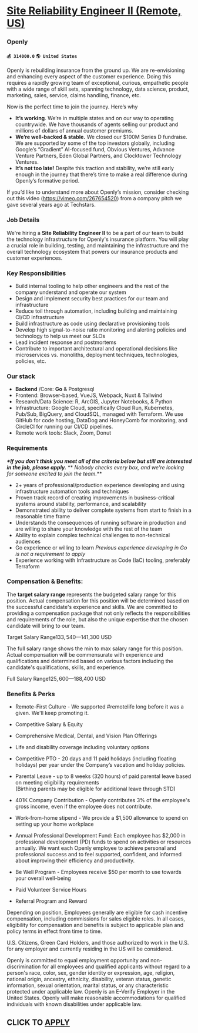 # [Site Reliability Engineer II (Remote, US)](https://www.remotewlb.com/apply/site-reliability-engineer-ii-remote-us-79354)  
### Openly  
#### `💰 314000.0` `🌎 United States`  

Openly is rebuilding insurance from the ground up. We are re-envisioning and enhancing every aspect of the customer experience. Doing this requires a rapidly growing team of exceptional, curious, empathetic people with a wide range of skill sets, spanning technology, data science, product, marketing, sales, service, claims handling, finance, etc.

Now is the perfect time to join the journey. Here’s why

  *  **It’s working**. We’re in multiple states and on our way to operating countrywide. We have thousands of agents selling our product and millions of dollars of annual customer premiums.
  *  **We’re well-backed & stable.** We closed our $100M Series D fundraise. We are supported by some of the top investors globally, including Google’s “Gradient” AI-focused fund, Obvious Ventures, Advance Venture Partners, Eden Global Partners, and Clocktower Technology Ventures.
  *  **It’s not too late!** Despite this traction and stability, we’re still early enough in the journey that there’s time to make a real difference during Openly’s formative period.

If you’d like to understand more about Openly’s mission, consider checking out this video (https://vimeo.com/267654520) from a company pitch we gave several years ago at Techstars.

### Job Details

We're hiring a **Site Reliability Engineer II** to be a part of our team to build the technology infrastructure for Openly's insurance platform. You will play a crucial role in building, testing, and maintaining the infrastructure and the overall technology ecosystem that powers our insurance products and customer experiences.

### Key Responsibilities

  * Build internal tooling to help other engineers and the rest of the company understand and operate our system 
  * Design and implement security best practices for our team and infrastructure 
  * Reduce toil through automation, including building and maintaining CI/CD infrastructure 
  * Build infrastructure as code using declarative provisioning tools 
  * Develop high signal-to-noise ratio monitoring and alerting policies and technology to help us meet our SLOs
  * Lead incident response and postmortems 
  * Contribute to important architectural and operational decisions like microservices vs. monoliths, deployment techniques, technologies, policies, etc. 

### Our stack

  * **Backend** /Core: **Go** & Postgresql
  * Frontend: Browser-based, VueJS, Webpack, Nuxt & Tailwind
  * Research/Data Science: R, ArcGIS, Jupyter Notebooks, & Python
  * Infrastructure: Google Cloud, specifically Cloud Run, Kubernetes, Pub/Sub, BigQuery, and CloudSQL, managed with Terraform. We use GitHub for code hosting, DataDog and HoneyComb for monitoring, and CircleCI for running our CI/CD pipelines.
  * Remote work tools: Slack, Zoom, Donut

### Requirements

**_*If you don't think you meet all of the criteria below but still are interested in the job, please apply._** ** _Nobody checks every box, and we're looking for someone excited to join the team._**

  * 2+ years of professional/production experience developing and using infrastructure automation tools and techniques 
  * Proven track record of creating improvements in business-critical systems around stability, performance, and scalability 
  * Demonstrated ability to deliver complete systems from start to finish in a reasonable time frame 
  * Understands the consequences of running software in production and are willing to share your knowledge with the rest of the team 
  * Ability to explain complex technical challenges to non-technical audiences 
  * Go experience or willing to learn _*Previous experience developing in Go is not a requirement to apply*_
  * Experience working with Infrastructure as Code (IaC) tooling, preferably Terraform

### Compensation & Benefits:

The **target salary range** represents the budgeted salary range for this position. Actual compensation for this position will be determined based on the successful candidate's experience and skills. We are committed to providing a compensation package that not only reflects the responsibilities and requirements of the role, but also the unique expertise that the chosen candidate will bring to our team.

Target Salary Range$133,540—$141,300 USD

The full salary range shows the min to max salary range for this position. Actual compensation will be commensurate with experience and qualifications and determined based on various factors including the candidate's qualifications, skills, and experience.

Full Salary Range$125,600—$188,400 USD

### Benefits & Perks

  * Remote-First Culture - We supported #remotelife long before it was a given. We'll keep promoting it.
  * Competitive Salary & Equity
  * Comprehensive Medical, Dental, and Vision Plan Offerings
  * Life and disability coverage including voluntary options
  * Competitive PTO - 20 days and 11 paid holidays (including floating holidays) per year under the Company’s vacation and holiday policies. 
  * Parental Leave - up to 8 weeks (320 hours) of paid parental leave based on meeting eligibility requirements  
(Birthing parents may be eligible for additional leave through STD)

  * 401K Company Contribution - Openly contributes 3% of the employee's gross income, even if the employee does not contribute.
  * Work-from-home stipend - We provide a $1,500 allowance to spend on setting up your home workplace
  * Annual Professional Development Fund: Each employee has $2,000 in professional development (PD) funds to spend on activities or resources annually. We want each Openly employee to achieve personal and professional success and to feel supported, confident, and informed about improving their efficiency and productivity.
  * Be Well Program - Employees receive $50 per month to use towards your overall well-being
  * Paid Volunteer Service Hours
  * Referral Program and Reward

Depending on position, Employees generally are eligible for cash incentive compensation, including commissions for sales eligible roles. In all cases, eligibility for compensation and benefits is subject to applicable plan and policy terms in effect from time to time.

U.S. Citizens, Green Card Holders, and those authorized to work in the U.S. for any employer and currently residing in the US will be considered.

Openly is committed to equal employment opportunity and non-discrimination for all employees and qualified applicants without regard to a person's race, color, sex, gender identity or expression, age, religion, national origin, ancestry, ethnicity, disability, veteran status, genetic information, sexual orientation, marital status, or any characteristic protected under applicable law. Openly is an E-Verify Employer in the United States. Openly will make reasonable accommodations for qualified individuals with known disabilities under applicable law.

  
## CLICK TO [APPLY](https://www.remotewlb.com/apply/site-reliability-engineer-ii-remote-us-79354)

